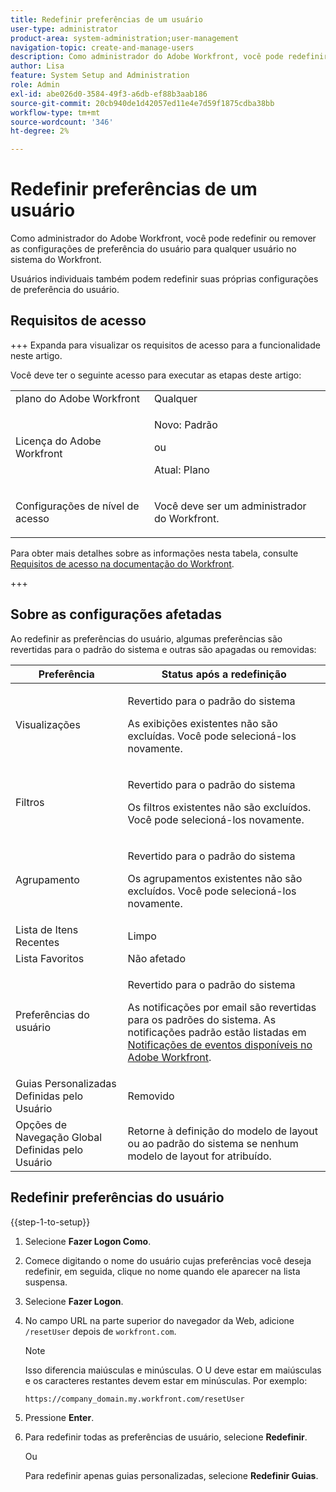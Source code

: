 ```yaml
---
title: Redefinir preferências de um usuário
user-type: administrator
product-area: system-administration;user-management
navigation-topic: create-and-manage-users
description: Como administrador do Adobe Workfront, você pode redefinir ou remover as configurações de preferência do usuário para qualquer usuário no sistema do Workfront. Usuários individuais também podem redefinir suas próprias configurações de preferência do usuário.
author: Lisa
feature: System Setup and Administration
role: Admin
exl-id: abe026d0-3584-49f3-a6db-ef88b3aab186
source-git-commit: 20cb940de1d42057ed11e4e7d59f1875cdba38bb
workflow-type: tm+mt
source-wordcount: '346'
ht-degree: 2%

---
```


# Redefinir preferências de um usuário

<!-- Audited: 12/2023 -->

Como administrador do Adobe Workfront, você pode redefinir ou remover as configurações de preferência do usuário para qualquer usuário no sistema do Workfront.

Usuários individuais também podem redefinir suas próprias configurações de preferência do usuário.

## Requisitos de acesso

+++ Expanda para visualizar os requisitos de acesso para a funcionalidade neste artigo.

Você deve ter o seguinte acesso para executar as etapas deste artigo:

<table style="table-layout:auto"> 
 <col> 
 <col> 
 <tbody> 
  <tr> 
   <td role="rowheader">plano do Adobe Workfront</td> 
   <td>Qualquer</td> 
  </tr> 
  <tr> 
   <td role="rowheader">Licença do Adobe Workfront</td> 
   <td><p>Novo: Padrão</p>
       <p>ou</p>
       <p>Atual: Plano</p></td>
  </tr> 
  <tr> 
   <td role="rowheader">Configurações de nível de acesso</td> 
   <td> <p>Você deve ser um administrador do Workfront.</p> </td> 
  </tr> 
 </tbody> 
</table>

Para obter mais detalhes sobre as informações nesta tabela, consulte [Requisitos de acesso na documentação do Workfront](/help/quicksilver/administration-and-setup/add-users/access-levels-and-object-permissions/access-level-requirements-in-documentation.md).

+++

## Sobre as configurações afetadas

Ao redefinir as preferências do usuário, algumas preferências são revertidas para o padrão do sistema e outras são apagadas ou removidas:

<table style="table-layout:auto"> 
 <col> 
 <col> 
 <thead> 
  <tr> 
   <th><strong>Preferência</strong> </th> 
   <th><strong>Status após a redefinição</strong> </th> 
  </tr> 
 </thead> 
 <tbody> 
  <tr> 
   <td>Visualizações</td> 
   <td> <p> Revertido para o padrão do sistema</p> <p>As exibições existentes não são excluídas. Você pode selecioná-los novamente.</p> </td> 
  </tr> 
  <tr> 
   <td>Filtros</td> 
   <td> <p>Revertido para o padrão do sistema</p> <p>Os filtros existentes não são excluídos. Você pode selecioná-los novamente.</p> </td> 
  </tr> 
  <tr> 
   <td>Agrupamento</td> 
   <td> <p>Revertido para o padrão do sistema</p> <p>Os agrupamentos existentes não são excluídos. Você pode selecioná-los novamente.</p> </td> 
  </tr> 
  <tr> 
   <td>Lista de Itens Recentes</td> 
   <td>Limpo</td> 
  </tr> 
  <tr> 
   <td>Lista Favoritos</td> 
   <td>Não afetado</td> 
  </tr> 
  <tr> 
   <td>Preferências do usuário</td> 
   <td> <p>Revertido para o padrão do sistema</p> <p>As notificações por email são revertidas para os padrões do sistema. As notificações padrão estão listadas em <a href="/help/quicksilver/administration-and-setup/manage-workfront/emails/event-notifications-available-in-wf.md">Notificações de eventos disponíveis no Adobe Workfront</a>.</p> </td> 
  </tr> 
  <tr> 
   <td>Guias Personalizadas Definidas pelo Usuário</td> 
   <td>Removido</td> 
  </tr> 
  <tr> 
   <td>Opções de Navegação Global Definidas pelo Usuário</td> 
   <td>Retorne à definição do modelo de layout ou ao padrão do sistema se nenhum modelo de layout for atribuído.</td> 
  </tr> 
 </tbody> 
</table>

## Redefinir preferências do usuário

{{step-1-to-setup}}

1. Selecione **Fazer Logon Como**.
1. Comece digitando o nome do usuário cujas preferências você deseja redefinir, em seguida, clique no nome quando ele aparecer na lista suspensa.
1. Selecione **Fazer Logon**.
1. No campo URL na parte superior do navegador da Web, adicione `/resetUser` depois de `workfront.com`.

   >[!NOTE]
   >
   >Isso diferencia maiúsculas e minúsculas. O U deve estar em maiúsculas e os caracteres restantes devem estar em minúsculas. Por exemplo:
   >
   >`https://company_domain.my.workfront.com/resetUser`

1. Pressione **Enter**.
1. Para redefinir todas as preferências de usuário, selecione **Redefinir**.

   Ou

   Para redefinir apenas guias personalizadas, selecione **Redefinir Guias**.
